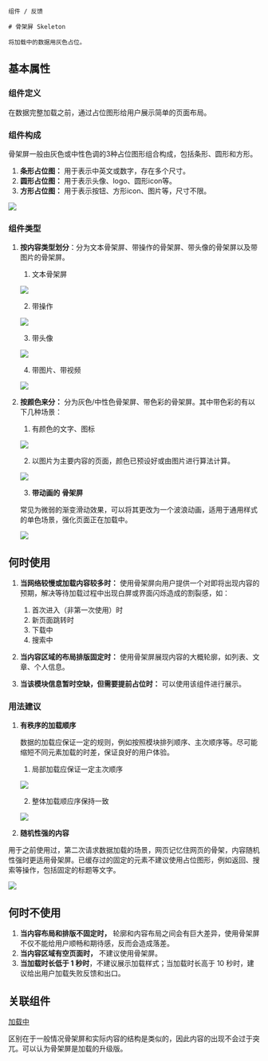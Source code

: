 `````
组件 / 反馈

# 骨架屏 Skeleton

将加载中的数据用灰色占位。
`````

## 基本属性

### 组件定义

在数据完整加载之前，通过占位图形给用户展示简单的页面布局。

### 组件构成

骨架屏一般由灰色或中性色调的3种占位图形组合构成，包括条形、圆形和方形。

1. **条形占位图：** 用于表示中英文或数字，存在多个尺寸。
2. **圆形占位图：** 用于表示头像、logo、圆形icon等。
3. **方形占位图：** 用于表示按钮、方形icon、图片等，尺寸不限。

![](https://p1-arco.byteimg.com/tos-cn-i-uwbnlip3yd/b709f4b46dc5422bac7de0ab3fb88652~tplv-uwbnlip3yd-image.image)

### 组件类型

1. **按内容类型划分**：分为文本骨架屏、带操作的骨架屏、带头像的骨架屏以及带图片的骨架屏。

    1. 文本骨架屏

    ![](https://p1-arco.byteimg.com/tos-cn-i-uwbnlip3yd/cfcf1cfe57ef4ec89a42e52483d093ee~tplv-uwbnlip3yd-image.image)

    2. 带操作

    ![](https://p1-arco.byteimg.com/tos-cn-i-uwbnlip3yd/fc6e67da325b478e9b707c30bccbf659~tplv-uwbnlip3yd-image.image)

    3. 带头像

    ![](https://p1-arco.byteimg.com/tos-cn-i-uwbnlip3yd/9325b56c7f9c71c4a6ea1bb752f72eb7.png~tplv-uwbnlip3yd-webp.webp)

    4. 带图片、带视频

    ![](https://p1-arco.byteimg.com/tos-cn-i-uwbnlip3yd/b355af68aec02362c364b6add409ed53.png~tplv-uwbnlip3yd-webp.webp)

2.  **按颜色来分：** 分为灰色/中性色骨架屏、带色彩的骨架屏。其中带色彩的有以下几种场景：

    1. 有颜色的文字、图标

    ![](https://p1-arco.byteimg.com/tos-cn-i-uwbnlip3yd/8cce11a5b02f949815582cb15b7cad0a.png~tplv-uwbnlip3yd-webp.webp)

    2. 以图片为主要内容的页面，颜色已预设好或由图片进行算法计算。

    ![](https://p1-arco.byteimg.com/tos-cn-i-uwbnlip3yd/20402c8575c8c12f9266a9ae8a3e961c.png~tplv-uwbnlip3yd-webp.webp)

    3. **带动画的** **骨架屏**

    常见为微弱的渐变滑动效果，可以将其更改为一个波浪动画，适用于通用样式的单色场景，强化页面正在加载中。

    ![](https://p1-arco.byteimg.com/tos-cn-i-uwbnlip3yd/7b7ed9100d8492425d048bebafe0ddd9.png~tplv-uwbnlip3yd-webp.webp)

## 何时使用

1. **当网络较慢或加载内容较多时：** 使用骨架屏向用户提供一个对即将出现内容的预期，解决等待加载过程中出现白屏或界面闪烁造成的割裂感，如：

    1.  首次进入（非第一次使用）时
    2.  新页面跳转时
    3.  下载中
    4.  搜索中

2.  **当内容区域的布局排版固定时：** 使用骨架屏展现内容的大概轮廓，如列表、文章、个人信息。

3.  **当该模块信息暂时空缺，但需要提前占位时：** 可以使用该组件进行展示。

### 用法建议

1. **有秩序的加载顺序**

    数据的加载应保证一定的规则，例如按照模块排列顺序、主次顺序等。尽可能缩短不同元素加载的时差，保证良好的用户体验。

    1. 局部加载应保证一定主次顺序

    ![](https://p1-arco.byteimg.com/tos-cn-i-uwbnlip3yd/6d45aa86fb77b810e84408d84b2fd396.png~tplv-uwbnlip3yd-webp.webp)

    2. 整体加载顺应序保持一致

    ![](https://p1-arco.byteimg.com/tos-cn-i-uwbnlip3yd/822e02487e7ca8b7dde73ab550d7dcaf.png~tplv-uwbnlip3yd-webp.webp)

2. **随机性强的内容**

用于之前使用过，第二次请求数据加载的场景，网页记忆住网页的骨架，内容随机性强时更适用骨架屏。已缓存过的固定的元素不建议使用占位图形，例如返回、搜索等操作，包括固定的标题等文字。

![](https://p1-arco.byteimg.com/tos-cn-i-uwbnlip3yd/c684e536f0814bc8a7d5d162313d6244~tplv-uwbnlip3yd-image.image)

## 何时不使用

1. **当内容布局和排版不固定时，** 轮廓和内容布局之间会有巨大差异，使用骨架屏不仅不能给用户顺畅和期待感，反而会造成落差。
2. **当内容区域有空页面时，** 不建议使用骨架屏。
3. **当加载时长低于 1 秒时**，不建议展示加载样式；当加载时长高于 10 秒时，建议给出用户加载失败反馈和出口。

## 关联组件

[加载中](/react/components/spin)

区别在于一般情况骨架屏和实际内容的结构是类似的，因此内容的出现不会过于突兀。可以认为骨架屏是加载的升级版。
